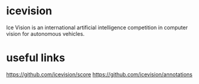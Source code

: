 # icevision
Ice Vision is an international artificial intelligence competition in computer vision for autonomous vehicles. 
# useful links
https://github.com/icevision/score
https://github.com/icevision/annotations
